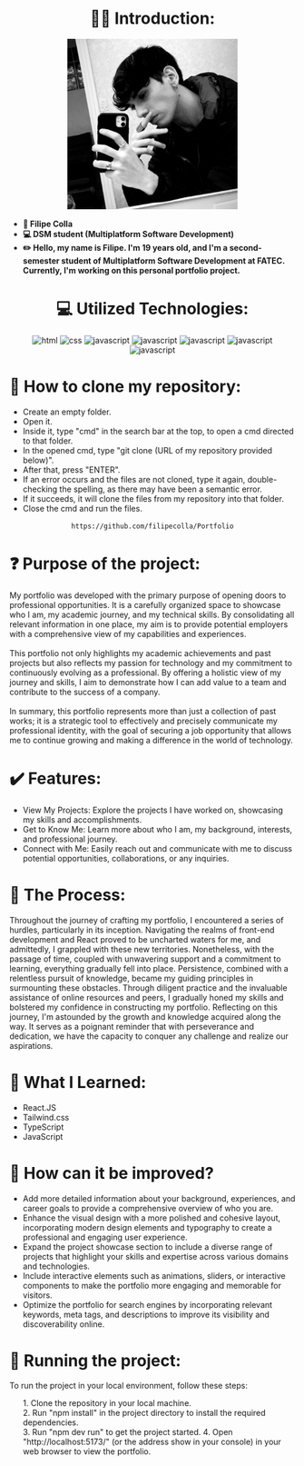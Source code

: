 <div align="center">
    <h1>🧑‍💻 Introduction:</h1>
    <img src="./src/assets/2B86FC38-60F0-4B10-BA42-0F176D923860.jpg" alt="foto" width="300px">
</div>

<div>
    <ul>
        <li><strong>👤 Filipe Colla</strong></li>
        <li><strong>💻 DSM student (Multiplatform Software Development)</strong></li>
        <li><strong>✏️ Hello, my name is Filipe. I'm 19 years old, and I'm a second-semester student of Multiplatform Software Development at FATEC. Currently, I'm working on this personal portfolio project.</strong></li>
    </ul>
</div>

<div align="center">
    <h1>💻 Utilized Technologies:</h1>
    <img width="60" height="60" src="https://img.icons8.com/color/48/html-5--v1.png" alt="html"/>
    <img width="60" height="60" src="https://img.icons8.com/color/48/css3.png" alt="css"/>
    <img width="60" height="60" src="https://img.icons8.com/color/48/javascript--v1.png" alt="javascript"/>
    <img width="60" height="60" src="https://img.icons8.com/officel/60/react.png" alt="javascript"/>
    <img width="60" height="60" src="https://img.icons8.com/color/60/typescript.png" alt="javascript"/>
    <img width="60" height="60" src="https://img.icons8.com/fluency/60/node-js.png" alt="javascript"/>
    <img width="60" height="60" src="https://img.icons8.com/color/48/tailwind_css.png" alt="javascript"/>
</div>

<h1>📝 How to clone my repository:</h1>

<div>
    <ul>
        <li>Create an empty folder.</li>
        <li>Open it.</li>
        <li>Inside it, type "cmd" in the search bar at the top, to open a cmd directed to that folder.</li>
        <li>In the opened cmd, type "git clone (URL of my repository provided below)".</li>
        <li>After that, press "ENTER".</li>
        <li>If an error occurs and the files are not cloned, type it again, double-checking the spelling, as there may have been a semantic error.</li>
        <li>If it succeeds, it will clone the files from my repository into that folder.</li>
        <li>Close the cmd and run the files.</li>
    </ul>
</div>

<div align="center">
  
    https://github.com/filipecolla/Portfolio
      
</div>

<h1>❓ Purpose of the project:</h1>

<div>
    <p>
        My portfolio was developed with the primary purpose of opening doors to professional opportunities. It is a carefully organized space to showcase who I am, my academic journey, and my technical skills. By consolidating all relevant information in one place, my aim is to provide potential employers with a comprehensive view of my capabilities and experiences.<br><br>
        This portfolio not only highlights my academic achievements and past projects but also reflects my passion for technology and my commitment to continuously evolving as a professional. By offering a holistic view of my journey and skills, I aim to demonstrate how I can add value to a team and contribute to the success of a company.<br><br>
        In summary, this portfolio represents more than just a collection of past works; it is a strategic tool to effectively and precisely communicate my professional identity, with the goal of securing a job opportunity that allows me to continue growing and making a difference in the world of technology.<br>
    </p>
    <h1>✔️ Features:</h1>
    <ul>
        <li>View My Projects: Explore the projects I have worked on, showcasing my skills and accomplishments.</li>
        <li>Get to Know Me: Learn more about who I am, my background, interests, and professional journey.</li>
        <li>Connect with Me: Easily reach out and communicate with me to discuss potential opportunities, collaborations, or any inquiries.</li>
    </ul>
</div>
<div>
  <h1>
      🤖 The Process:
  </h1>
    <p>
        Throughout the journey of crafting my portfolio, I encountered a series of hurdles, particularly in its inception. Navigating the realms of front-end development and React proved to be uncharted waters for me, and admittedly, I grappled with these new territories. Nonetheless, with the passage of time, coupled with unwavering support and a commitment          to learning, everything gradually fell into place. Persistence, combined with a relentless pursuit of knowledge, became my guiding principles in surmounting these obstacles. Through diligent practice and the invaluable assistance of online resources and peers, I gradually honed my skills and bolstered my confidence in constructing my portfolio.                Reflecting on this journey, I'm astounded by the growth and knowledge acquired along the way. It serves as a poignant reminder that with perseverance and dedication, we have the capacity to conquer any challenge and realize our aspirations.
    </p>
</div>
<div>
  <h1>
      📂 What I Learned:
  </h1>
  <p>
      <ul>
        <li>React.JS</li>
        <li>Tailwind.css</li>
        <li>TypeScript</li>
        <li>JavaScript</li>
      </ul>
  </p>
</div>
<div>
  <h1>
    🧠 How can it be improved?
  </h1>
  <ul>
    <li>Add more detailed information about your background, experiences, and career goals to provide a comprehensive overview of who you are.</li>
    <li>Enhance the visual design with a more polished and cohesive layout, incorporating modern design elements and typography to create a professional and engaging user experience.</li>
    <li>Expand the project showcase section to include a diverse range of projects that highlight your skills and expertise across various domains and technologies.</li>
    <li>Include interactive elements such as animations, sliders, or interactive components to make the portfolio more engaging and memorable for visitors.</li>
    <li>Optimize the portfolio for search engines by incorporating relevant keywords, meta tags, and descriptions to improve its visibility and discoverability online.</li>
  </ul>
</div>
<div>
  <h1>
      🚦 Running the project:
  </h1>
  <p>
    To run the project in your local environment, follow these steps:
  </p>
  <ul>
    <p>
        1. Clone the repository in your local machine.<br>
        2. Run "npm install" in the project directory to install the required dependencies.<br>
        3. Run "npm dev run" to get the project started.
        4. Open "http://localhost:5173/" (or the address show in your console) in your web browser to view the portfolio.
    </p>
  </ul>
</div>